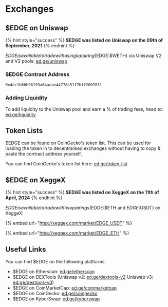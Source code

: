 # Exchanges

## $EDGE on Uniswap

{% hint style="success" %}
**$EDGE was listed on Uniswap on the 09th of September, 2021**
{% endhint %}

$EDGE is available to trade with a single pairing ($EDGE:$WETH) via Uniswap V2 and V3 pools: [ed.ge/uniswap](https://ed.ge/uniswap)

### $EDGE Contract Address

`0x4ec1b60b96193a64acae44778e51f7bff2007831`

### Adding Liquidity

To add liquidity to the Uniswap pool and earn a % of trading fees, head to: [ed.ge/liquidity](https://ed.ge/liquidity)

## Token Lists

$EDGE can be found on CoinGecko's token list. This can be used for loading the token in to decentralised exchanges without having to copy & paste the contract address yourself.

You can find CoinGecko's token list here: [ed.ge/token-list](https://ed.ge/token-list)

## $EDGE on XeggeX

{% hint style="success" %}
**$EDGE was listed on XeggeX on the 11th of April, 2024**
{% endhint %}

$EDGE is available to trade with two pairings ($EDGE:$ETH and $EDGE:$USDT) on XeggeX:

{% embed url="http://xeggex.com/market/EDGE_USDT" %}

{% embed url="http://xeggex.com/market/EDGE_ETH" %}

## Useful Links

You can find $EDGE on the following platforms:

* $EDGE on Etherscan: [ed.ge/etherscan](https://ed.ge/etherscan)
* $EDGE on DEXTools (Uniswap v2: [ed.ge/dextools-v2](https://ed.ge/dextools-v2) Uniswap v3: [ed.ge/dextools-v3](https://ed.ge/dextools-v3))
* $EDGE on CoinMarketCap: [ed.ge/coinmarketcap](https://ed.ge/coinmarketcap)
* $EDGE on CoinGecko: [ed.ge/coingecko](https://ed.ge/coingecko)
* $EDGE on KyberSwap: [ed.ge/kyberswap](https://ed.ge/kyberswap)
